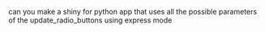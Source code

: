 can you make a shiny for python app that uses all the possible parameters of the update_radio_buttons using express mode